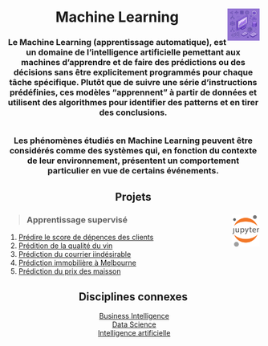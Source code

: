 <h1 align="center"><b>Machine Learning</b> <a href="https://github.com/MiKL5/artificialIntelligence"><img src="./assets/atomicML.png" alt="Machine Learning" align="right" height="64px"></a></h1>

<h3 align="center">Le Machine Learning (apprentissage automatique), est un domaine de l’intelligence artificielle pemettant aux machines d’apprendre et de faire des prédictions ou des décisions sans être explicitement programmés pour chaque tâche spécifique. Plutôt que de suivre une série d’instructions prédéfinies, ces modèles “apprennent” à partir de données et utilisent des algorithmes pour identifier des patterns et en tirer des conclusions.<br><br>

Les phénomènes étudiés en Machine Learning peuvent être considérés comme des systèmes qui, en fonction du contexte de leur environnement, présentent un comportement particulier en vue de certains événements.</h3>

<div align="center">

## **Projets**

</div>

> ### **Apprentissage supervisé** <a href="#"><img align="right" src="https://github.com/MiKL5/devAppli/raw/master/assets/images/Jupyter.svg" alt="Jupyter notebook" height="64px"></a>
1. [Prédire le score de dépences des clients](projects/spendingScore)
2. [Prédition de la qualité du vin](projects/wineQuality)
3. [Prédiction du courrier iindésirable](projects/spam)
4. [Prédiction immobilière à Melbourne](projects/melbourne)
5. [Prédiction du prix des maisson](projects/house)
<!-- 6. [Prédiction du prix des maisson](projects/california) <kbd>_Soon_</kbd> -->

<div align="center">

## Disciplines connexes
<a href="https://github.com/MiKL5/Business_Intelligence/"><img scr="https://github.com/MiKL5/Business_Intelligence/tree/master/assets/atomicBi.png" height="14px" align="center"></a> [Business Intelligence](https://github.com/MiKL5/BI/)  
<a href="https://github.com/MiKL5/machineLearning/"><img scr="https://github.com/MiKL5/machineLearning/tree/master/assets/atomicML.png" height="14px" align="center"></a> [Data Science](https://github.com/MiKL5/DS)  
<a href="https://github.com/MiKL5/Artificial_Intelligence/"><img scr="https://github.com/MiKL5/Artificial_Intelligence/tree/master/assets/atomicAI.png" height="14px" align="center"></a> [Intelligence artificielle](https://github.com/MiKL5/Artificial_Intelligence)  
<!-- [IOT and AIoT](https://github.com/MiKL5/aiot)  -->
<!-- [Robotique](https://github.com/MiKL5/robotics)   -->